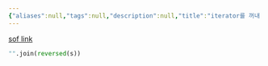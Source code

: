 ```yaml
---
{"aliases":null,"tags":null,"description":null,"title":"iterator를 꺼내 문자열로 만드는 방법{sof}","created":"2023-08-11T11:26:12","updated":"2023-08-11T11:33:48","dg-publish":true,"permalink":"/docs/iterator를 꺼내 문자열로 만드는 방법{sof}/","dgPassFrontmatter":true}
---
```


[sof link](https://stackoverflow.com/questions/65452250/how-to-create-a-string-from-iterator-in-python)

```python
"".join(reversed(s))
```
